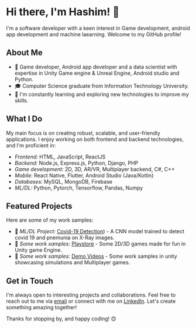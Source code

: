 # Hi there, I'm Hashim! 👋

I'm a software developer with a keen interest in Game development, android app development and machine laearning. Welcome to my GitHub profile!

## About Me

- 🚀 Game developer, Android app developer and a data scientist with expertise in Unity Game engine & Unreal Engine, Android studio and Python.
- 🎓 Computer Science graduate from Information Technology University.
- 🌱 I'm constantly learning and exploring new technologies to improve my skills.

## What I Do

My main focus is on creating robust, scalable, and user-friendly applications. I enjoy working on both frontend and backend technologies, and I'm proficient in:

- *Frontend:* HTML, JavaScript, ReactJS
- *Backend:* Node.js, Express.js, Python, Django, PHP
- *Game development:* 2D, 3D, AR/VR, Multiplayer backend, C#, C++
- *Mobile:* React Native, Flutter, Android Studio (Java/Kotlin)
- *Databases:* MySQL, MongoDB, Firebase
- *ML/DL:* Python, Pytorch, Tensorflow, Pandas, Numpy

## Featured Projects

Here are some of my work samples:

- 🤖 *ML/DL Project:* [Covid-19 Detection](https://github.com/hashim08/C19SupervisedModel)) - A CNN model trained to detect covid 19 and pnemunia on X-Ray images.
- 📱 *Some work samples:* [Playstore](https://play.google.com/store/apps/developer?id=Evilandish+Genius&hl=en&gl=US) - Some 2D/3D games made for fun in Unity game Engine.
- 🤖 *Some work samples:* [Demo Videos](https://drive.google.com/drive/folders/1n_3C2Z_gSDT5JlGMa4E6G1_M2tuNZJKW) - Some work samples in unity showcasing simulations and Multiplayer games.

## Get in Touch

I'm always open to interesting projects and collaborations. Feel free to reach out to me via [email](mailto:hashim.shahab08@gmail.com) or connect with me on [LinkedIn](https://www.linkedin.com/in/hashim-shahab-10123815b/). Let's create something amazing together!

Thanks for stopping by, and happy coding! 😊
